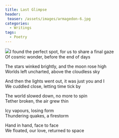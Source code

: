 ```yaml
---
title: Last Glimpse
header:
 teaser: /assets/images/armagedon-6.jpg
categories:
  - Writings
tags:
  - Poetry
---
```

<img src="https://douglangille.github.io/assets/images/armagedon-6.jpg">I found the perfect spot, for us to share a final gaze  
 Of cosmic wonder, before the end of days

The stars winked brightly, and the moon rose high  
 Worlds left uncharted, above the cloudless sky

And then the lights went out, it was just you and I  
 We cuddled close, letting time tick by

The world slowed down, no more to spin  
 Tether broken, the air grew thin

Icy vapours, losing form  
 Thundering quakes, a firestorm

Hand in hand, face to face  
 We floated, our love, returned to space